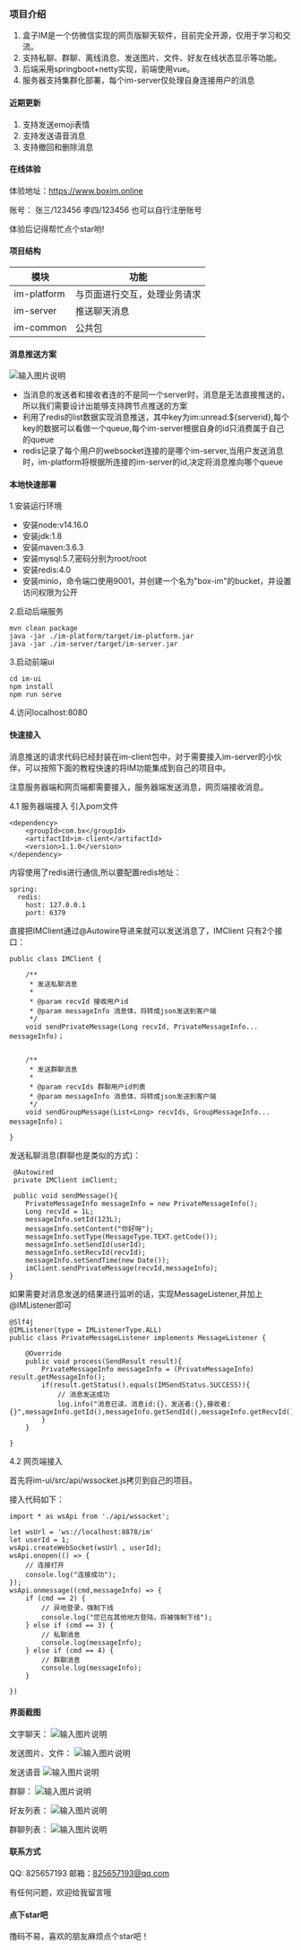 
### 项目介绍

1. 盒子IM是一个仿微信实现的网页版聊天软件，目前完全开源，仅用于学习和交流。
1. 支持私聊、群聊、离线消息、发送图片、文件、好友在线状态显示等功能。
1. 后端采用springboot+netty实现，前端使用vue。
1. 服务器支持集群化部署，每个im-server仅处理自身连接用户的消息

#### 近期更新

1. 支持发送emoji表情
1. 支持发送语音消息
1. 支持撤回和删除消息



#### 在线体验
体验地址：https://www.boxim.online

账号：
张三/123456
李四/123456
也可以自行注册账号

体验后记得帮忙点个star哟!




#### 项目结构
|  模块  |     功能 |
|-------------|------------|
| im-platform | 与页面进行交互，处理业务请求 |
| im-server   | 推送聊天消息|
| im-common   | 公共包  |


 #### 消息推送方案
![输入图片说明](%E6%88%AA%E5%9B%BE/%E6%B6%88%E6%81%AF%E6%8E%A8%E9%80%81%E9%9B%86%E7%BE%A4%E5%8C%96.jpg)



- 当消息的发送者和接收者连的不是同一个server时，消息是无法直接推送的，所以我们需要设计出能够支持跨节点推送的方案
- 利用了redis的list数据实现消息推送，其中key为im:unread:${serverid},每个key的数据可以看做一个queue,每个im-server根据自身的id只消费属于自己的queue
- redis记录了每个用户的websocket连接的是哪个im-server,当用户发送消息时，im-platform将根据所连接的im-server的id,决定将消息推向哪个queue





#### 本地快速部署
1.安装运行环境
- 安装node:v14.16.0
- 安装jdk:1.8
- 安装maven:3.6.3
- 安装mysql:5.7,密码分别为root/root
- 安装redis:4.0
- 安装minio，命令端口使用9001，并创建一个名为"box-im"的bucket，并设置访问权限为公开




2.启动后端服务
```
mvn clean package
java -jar ./im-platform/target/im-platform.jar
java -jar ./im-server/target/im-server.jar
```

3.启动前端ui
```
cd im-ui
npm install
npm run serve
```

4.访问localhost:8080


#### 快速接入
消息推送的请求代码已经封装在im-client包中，对于需要接入im-server的小伙伴，可以按照下面的教程快速的将IM功能集成到自己的项目中。

注意服务器端和网页端都需要接入，服务器端发送消息，网页端接收消息。

4.1 服务器端接入
引入pom文件
```
<dependency>
    <groupId>com.bx</groupId>
    <artifactId>im-client</artifactId>
    <version>1.1.0</version>
</dependency>
```
内容使用了redis进行通信,所以要配置redis地址：

```
spring:
  redis:
    host: 127.0.0.1
    port: 6379
```

直接把IMClient通过@Autowire导进来就可以发送消息了，IMClient 只有2个接口：
```
public class IMClient {

    /**
     * 发送私聊消息
     *
     * @param recvId 接收用户id
     * @param messageInfo 消息体，将转成json发送到客户端
     */
    void sendPrivateMessage(Long recvId, PrivateMessageInfo... messageInfo)；
     

    /**
     * 发送群聊消息
     *
     * @param recvIds 群聊用户id列表
     * @param messageInfo 消息体，将转成json发送到客户端
     */
    void sendGroupMessage(List<Long> recvIds, GroupMessageInfo... messageInfo)；
      
}
```

发送私聊消息(群聊也是类似的方式)：
```
 @Autowired
 private IMClient imClient;

 public void sendMessage(){
    PrivateMessageInfo messageInfo = new PrivateMessageInfo();
    Long recvId = 1L;
    messageInfo.setId(123L);
    messageInfo.setContent("你好呀");
    messageInfo.setType(MessageType.TEXT.getCode());
    messageInfo.setSendId(userId);
    messageInfo.setRecvId(recvId);
    messageInfo.setSendTime(new Date());
    imClient.sendPrivateMessage(recvId,messageInfo);
}

```

如果需要对消息发送的结果进行监听的话，实现MessageListener,并加上@IMListener即可
```
@Slf4j
@IMListener(type = IMListenerType.ALL)
public class PrivateMessageListener implements MessageListener {
    
    @Override
    public void process(SendResult result){
        PrivateMessageInfo messageInfo = (PrivateMessageInfo) result.getMessageInfo();
        if(result.getStatus().equals(IMSendStatus.SUCCESS)){
            // 消息发送成功
            log.info("消息已读，消息id:{}，发送者:{},接收者:{}",messageInfo.getId(),messageInfo.getSendId(),messageInfo.getRecvId());
        }
    }

}
```

4.2 网页端接入

首先将im-ui/src/api/wssocket.js拷贝到自己的项目。

接入代码如下：
```
import * as wsApi from './api/wssocket';

let wsUrl = 'ws://localhost:8878/im'
let userId = 1;
wsApi.createWebSocket(wsUrl , userId);
wsApi.onopen(() => {
    // 连接打开
    console.log("连接成功");
});
wsApi.onmessage((cmd,messageInfo) => {
    if (cmd == 2) {
    	// 异地登录，强制下线
    	console.log("您已在其他地方登陆，将被强制下线");
    } else if (cmd == 3) {
    	// 私聊消息
    	console.log(messageInfo);
    } else if (cmd == 4) {
    	// 群聊消息
    	console.log(messageInfo);
    }

})
```



#### 界面截图
文字聊天：
![输入图片说明](%E6%88%AA%E5%9B%BE/%E6%96%87%E5%AD%97%E8%81%8A%E5%A4%A9.jpg)

发送图片、文件：
![输入图片说明](%E6%88%AA%E5%9B%BE/%E5%8F%91%E9%80%81%E5%9B%BE%E7%89%87%E6%96%87%E4%BB%B6.jpg)

发送语音
![输入图片说明](%E6%88%AA%E5%9B%BE/%E5%8F%91%E9%80%81%E8%AF%AD%E9%9F%B3.jpg)

群聊：
![输入图片说明](%E6%88%AA%E5%9B%BE/%E7%BE%A4%E8%81%8A.jpg)

好友列表：
![输入图片说明](%E6%88%AA%E5%9B%BE/%E5%A5%BD%E5%8F%8B%E5%88%97%E8%A1%A8.jpg)

群聊列表：
![输入图片说明](%E6%88%AA%E5%9B%BE/%E7%BE%A4%E8%81%8A%E5%88%97%E8%A1%A8.jpg)





#### 联系方式
QQ: 825657193
邮箱：825657193@qq.com

有任何问题，欢迎给我留言哦


#### 点下star吧
撸码不易，喜欢的朋友麻烦点个star吧！

